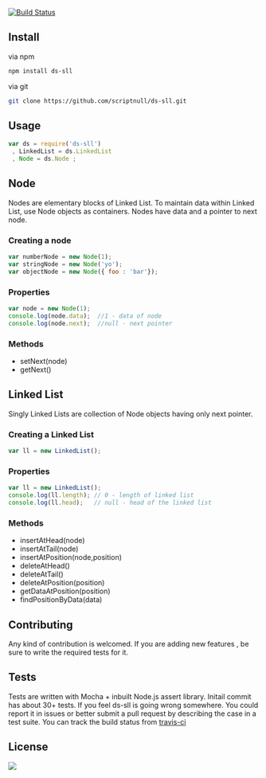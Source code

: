 [![Build Status](https://travis-ci.org/scriptnull/ds-sll.svg?branch=master)](https://travis-ci.org/scriptnull/ds-sll)

## Install 

via npm 
```bash
npm install ds-sll
```
via git
```bash
git clone https://github.com/scriptnull/ds-sll.git
```
## Usage 
```javascript
var ds = require('ds-sll')
 , LinkedList = ds.LinkedList
 , Node = ds.Node ;
```

## Node
Nodes are elementary blocks of Linked List. To maintain data within Linked List, use Node objects as containers. Nodes have data and a pointer to next node.

### Creating a node 
```javascript 
var numberNode = new Node(1);
var stringNode = new Node('yo');
var objectNode = new Node({ foo : 'bar'});
```

### Properties
```javascript 
var node = new Node(1);
console.log(node.data);  //1 - data of node
console.log(node.next);  //null - next pointer
```

### Methods
- setNext(node) 
- getNext()

## Linked List
Singly Linked Lists are collection of Node objects having only next pointer.

### Creating a Linked List 
```javascript
var ll = new LinkedList();
```

### Properties
```javascript
var ll = new LinkedList();
console.log(ll.length); // 0 - length of linked list
console.log(ll.head);   // null - head of the linked list
```

### Methods 
- insertAtHead(node)
- insertAtTail(node)
- insertAtPosition(node,position)
- deleteAtHead()
- deleteAtTail()
- deleteAtPosition(position)
- getDataAtPosition(position)
- findPositionByData(data)

## Contributing
Any kind of contribution is welcomed. If you are adding new features , be sure to write the required tests for it.

## Tests
Tests are written with Mocha + inbuilt Node.js assert library.
Initail commit has about 30+ tests. If you feel ds-sll is going wrong somewhere. You could report it in issues or better submit a pull request by describing the case in a test suite. 
You can track the build status from [travis-ci](https://travis-ci.org/scriptnull/ds-sll)

## License
![](https://raw.githubusercontent.com/scriptnull/bagpack/master/GPL.png)
